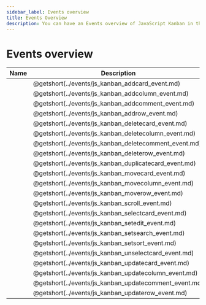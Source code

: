 ```yaml
---
sidebar_label: Events overview
title: Events Overview
description: You can have an Events overview of JavaScript Kanban in the documentation of the DHTMLX JavaScript Kanban library. Browse developer guides and API reference, try out code examples and live demos, and download a free 30-day evaluation version of DHTMLX Kanban.
---
```


# Events overview

| Name                                                      | Description                                             |
| ----------------------------------------------------------| --------------------------------------------------------|
| [](../events/js_kanban_addcard_event.md)                  | @getshort(../events/js_kanban_addcard_event.md)         |
| [](../events/js_kanban_addcolumn_event.md)                | @getshort(../events/js_kanban_addcolumn_event.md)       |
| [](../events/js_kanban_addcomment_event.md)               | @getshort(../events/js_kanban_addcomment_event.md)      |
| [](../events/js_kanban_addrow_event.md)                   | @getshort(../events/js_kanban_addrow_event.md)          |
| [](../events/js_kanban_deletecard_event.md)               | @getshort(../events/js_kanban_deletecard_event.md)      |
| [](../events/js_kanban_deletecolumn_event.md)             | @getshort(../events/js_kanban_deletecolumn_event.md)    |
| [](../events/js_kanban_deletecomment_event.md)            | @getshort(../events/js_kanban_deletecomment_event.md)   |
| [](../events/js_kanban_deleterow_event.md)                | @getshort(../events/js_kanban_deleterow_event.md)       |
| [](../events/js_kanban_duplicatecard_event.md)            | @getshort(../events/js_kanban_duplicatecard_event.md)   |
| [](../events/js_kanban_movecard_event.md)                 | @getshort(../events/js_kanban_movecard_event.md)        |
| [](../events/js_kanban_movecolumn_event.md)               | @getshort(../events/js_kanban_movecolumn_event.md)      |
| [](../events/js_kanban_moverow_event.md)                  | @getshort(../events/js_kanban_moverow_event.md)         |
| [](../events/js_kanban_scroll_event.md)                   | @getshort(../events/js_kanban_scroll_event.md)          |
| [](../events/js_kanban_selectcard_event.md)               | @getshort(../events/js_kanban_selectcard_event.md)      |
| [](../events/js_kanban_setedit_event.md)                  | @getshort(../events/js_kanban_setedit_event.md)         |
| [](../events/js_kanban_setsearch_event.md)                | @getshort(../events/js_kanban_setsearch_event.md)       |
| [](../events/js_kanban_setsort_event.md)                  | @getshort(../events/js_kanban_setsort_event.md)         |
| [](../events/js_kanban_unselectcard_event.md)             | @getshort(../events/js_kanban_unselectcard_event.md)    |
| [](../events/js_kanban_updatecard_event.md)               | @getshort(../events/js_kanban_updatecard_event.md)      |
| [](../events/js_kanban_updatecolumn_event.md)             | @getshort(../events/js_kanban_updatecolumn_event.md)    |
| [](../events/js_kanban_updatecomment_event.md)            | @getshort(../events/js_kanban_updatecomment_event.md)   |
| [](../events/js_kanban_updaterow_event.md)                | @getshort(../events/js_kanban_updaterow_event.md)       |